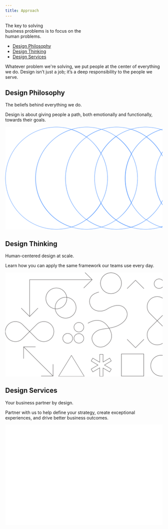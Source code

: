 ```yaml
---
title: Approach
---
```


<title-block>

The key to solving<br>
business problems
<span>is to focus on the
<br>human problems.</span>

<anchor-links>

- [Design Philosophy](#design-philosophy)
- [Design Thinking](#design-thinking)
- [Design Services](#design-services)

</anchor-links>

</title-block>

<grid background="gray-10">
<column lg="8">

<p size="xl">Whatever problem we're solving, we put
people at the center of everything we do.
Design isn’t just a job; it’s a deep
responsibility to the people we serve.</p>

<icon name="ArrowDown32"></icon>

</column>

</grid>
<grid background="black" classname="background--tile">
<column lg="4" offset_lg="1">

<h2>Design Philosophy</h2>
<p size="xl">The beliefs behind everything we do.</p>

Design is about giving people a path, both emotionally and functionally, towards their goals.

</column>
<column lg="8" offset_lg="3">

<tile
    href="/approach/design-philosophy"
    title="Learn more">
<img src="images/Image_1.svg" alt="Geometric shapes"/>
</tile>

</column>
</grid>
<grid background="gray-20" classname="background--tile">
<column lg="4" offset_lg="1">

<h2>Design Thinking</h2>
<p size="xl">Human-centered design at scale.</p>

Learn how you can apply the same framework our teams use every day.

</column>
<column lg="8" offset_lg="3">

<tile
    href="/approach/design-thinking"
    title="Learn more">
<img src="images/Image_2.svg" alt="Geometric shapes"/>
</tile>

</column>
</grid>
<grid background="gray-80" classname="background--tile">
<column lg="4" offset_lg="1">

<h2>Design Services</h2>
<p size="xl">Your business partner by design.</p>

Partner with us to help define your strategy, create exceptional experiences, and drive better business outcomes.

</column>
<column lg="8" offset_lg="3">

<tile
    href="/approach/design-services"
    title="Learn more">
<img src="images/Image_3.svg" alt="Ven diagram emphasizing overlapping area"/>
</tile>

</column>
</grid>
